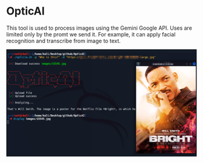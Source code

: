 # OpticAI
This tool is used to process images using the Gemini Google API. Uses are limited only by the promt we send it. For example, it can apply facial recognition and transcribe from image to text.

<img src="https://github.com/JsonSecurity/Images/blob/main/scripts/opticia.png"/>
